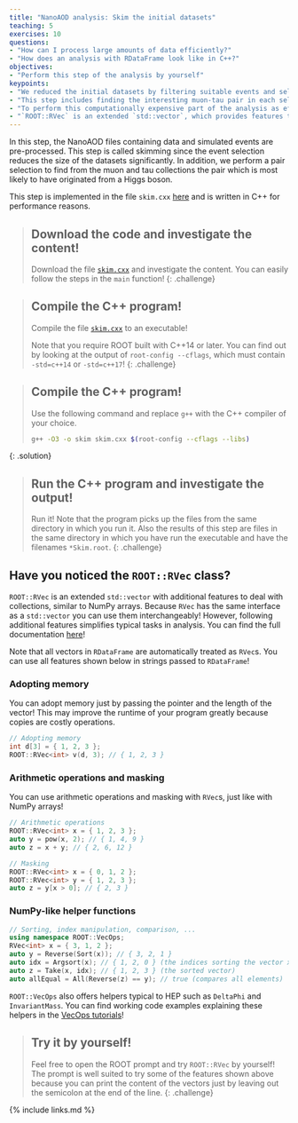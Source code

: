 ```yaml
---
title: "NanoAOD analysis: Skim the initial datasets"
teaching: 5
exercises: 10
questions:
- "How can I process large amounts of data efficiently?"
- "How does an analysis with RDataFrame look like in C++?"
objectives:
- "Perform this step of the analysis by yourself"
keypoints:
- "We reduced the initial datasets by filtering suitable events and selecting interesting observables."
- "This step includes finding the interesting muon-tau pair in each selected event."
- "To perform this computationally expensive part of the analysis as efficiently as possible, we enable ROOT's implicit multi-threading and use RDataFrame in C++!"
- "`ROOT::RVec` is an extended `std::vector`, which provides features to deal easily with collections similar to NumPy arrays in Python."
---
```


In this step, the NanoAOD files containing data and simulated events are pre-processed. This step is called skimming since the event selection reduces the size of the datasets significantly. In addition, we perform a pair selection to find from the muon and tau collections the pair which is most likely to have originated from a Higgs boson.

This step is implemented in the file `skim.cxx` [here](../code/skim.cxx) and is written in C++ for performance reasons.

> ## Download the code and investigate the content!
> Download the file [`skim.cxx`](../code/skim.cxx) and investigate the content. You can easily follow the steps in the `main` function!
{: .challenge}

> ## Compile the C++ program!
> Compile the file [`skim.cxx`](../code/skim.cxx) to an executable!
>
> Note that you require ROOT built with C++14 or later. You can find out by looking at the output of `root-config --cflags`, which must contain `-std=c++14` or `-std=c++17`!
{: .challenge}

> ## Compile the C++ program!
> Use the following command and replace `g++` with the C++ compiler of your choice.
> ```bash
> g++ -O3 -o skim skim.cxx $(root-config --cflags --libs)
> ```
{: .solution}

> ## Run the C++ program and investigate the output!
> Run it! Note that the program picks up the files from the same directory in which you run it. Also the results of this step are files in the same directory in which you have run the executable and have the filenames `*Skim.root`.
{: .challenge}

## Have you noticed the `ROOT::RVec` class?

`ROOT::RVec` is an extended `std::vector` with additional features  to deal with collections, similar to NumPy arrays. Because `RVec` has the same interface as a `std::vector` you can use them interchangeably! However, following additional features simplifies typical tasks in analysis. You can find the full documentation [here](https://root.cern/doc/master/classROOT_1_1VecOps_1_1RVec.html)!

Note that all vectors in `RDataFrame` are automatically treated as `RVec`s. You can use all features shown below in strings passed to `RDataFrame`!

### Adopting memory

You can adopt memory just by passing the pointer and the length of the vector! This may improve the runtime of your program greatly because copies are costly operations.

```cpp
// Adopting memory
int d[3] = { 1, 2, 3 };
ROOT::RVec<int> v(d, 3); // { 1, 2, 3 }
```

### Arithmetic operations and masking

You can use arithmetic operations and masking with `RVec`s, just like with NumPy arrays!

```cpp
// Arithmetic operations
ROOT::RVec<int> x = { 1, 2, 3 };
auto y = pow(x, 2); // { 1, 4, 9 }
auto z = x + y; // { 2, 6, 12 }
```

```cpp
// Masking
ROOT::RVec<int> x = { 0, 1, 2 };
ROOT::RVec<int> y = { 1, 2, 3 };
auto z = y[x > 0]; // { 2, 3 }
```

### NumPy-like helper functions

```cpp
// Sorting, index manipulation, comparison, ...
using namespace ROOT::VecOps;
RVec<int> x = { 3, 1, 2 };
auto y = Reverse(Sort(x)); // { 3, 2, 1 }
auto idx = Argsort(x); // { 1, 2, 0 } (the indices sorting the vector x)
auto z = Take(x, idx); // { 1, 2, 3 } (the sorted vector)
auto allEqual = All(Reverse(z) == y); // true (compares all elements)
```

`ROOT::VecOps` also offers helpers typical to HEP such as `DeltaPhi` and `InvariantMass`. You can find working code examples explaining these helpers in the [VecOps tutorials](https://root.cern/doc/master/group__tutorial__vecops.html)!

> ## Try it by yourself!
> Feel free to open the ROOT prompt and try `ROOT::RVec` by yourself! The prompt is well suited to try some of the features shown above because you can print the content of the vectors just by leaving out the semicolon at the end of the line.
{: .challenge}

{% include links.md %}
